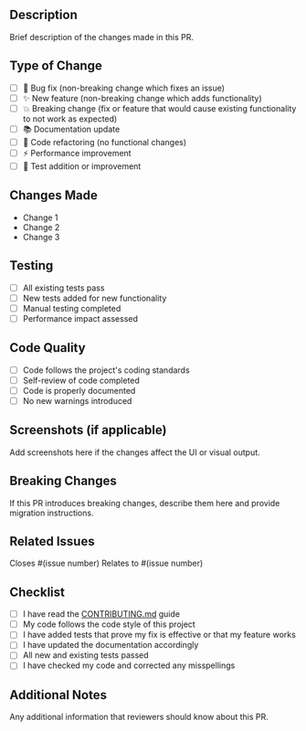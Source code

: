 ## Description

Brief description of the changes made in this PR.

## Type of Change

- [ ] 🐛 Bug fix (non-breaking change which fixes an issue)
- [ ] ✨ New feature (non-breaking change which adds functionality)
- [ ] 💥 Breaking change (fix or feature that would cause existing functionality to not work as expected)
- [ ] 📚 Documentation update
- [ ] 🔧 Code refactoring (no functional changes)
- [ ] ⚡ Performance improvement
- [ ] 🧪 Test addition or improvement

## Changes Made

- Change 1
- Change 2
- Change 3

## Testing

- [ ] All existing tests pass
- [ ] New tests added for new functionality
- [ ] Manual testing completed
- [ ] Performance impact assessed

## Code Quality

- [ ] Code follows the project's coding standards
- [ ] Self-review of code completed
- [ ] Code is properly documented
- [ ] No new warnings introduced

## Screenshots (if applicable)

Add screenshots here if the changes affect the UI or visual output.

## Breaking Changes

If this PR introduces breaking changes, describe them here and provide migration instructions.

## Related Issues

Closes #(issue number)
Relates to #(issue number)

## Checklist

- [ ] I have read the [CONTRIBUTING.md](../CONTRIBUTING.md) guide
- [ ] My code follows the code style of this project
- [ ] I have added tests that prove my fix is effective or that my feature works
- [ ] I have updated the documentation accordingly
- [ ] All new and existing tests passed
- [ ] I have checked my code and corrected any misspellings

## Additional Notes

Any additional information that reviewers should know about this PR.